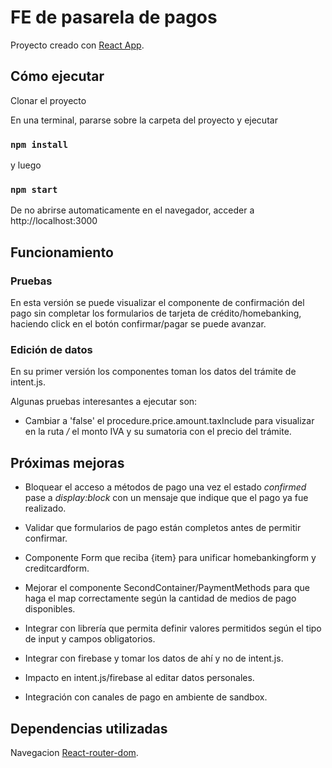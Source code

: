 # FE de pasarela de pagos

Proyecto creado con [React App](https://github.com/facebook/create-react-app).

## Cómo ejecutar

Clonar el proyecto 

En una terminal, pararse sobre la carpeta del proyecto y ejecutar

### `npm install`

y luego

### `npm start`

De no abrirse automaticamente en el navegador, acceder a http://localhost:3000

## Funcionamiento 

### Pruebas

En esta versión se puede visualizar el componente de confirmación del pago sin completar los formularios de tarjeta de crédito/homebanking, haciendo click en el botón confirmar/pagar se puede avanzar.

### Edición de datos

En su primer versión los componentes toman los datos del trámite de intent.js.

Algunas pruebas interesantes a ejecutar son:

* Cambiar a 'false' el procedure.price.amount.taxInclude para visualizar en la ruta */* el monto IVA y su sumatoria con el precio del trámite.


## Próximas mejoras 

* Bloquear el acceso a métodos de pago una vez el estado *confirmed* pase a *display:block* con un mensaje que indique que el pago ya fue realizado.

*  Validar que formularios de pago están completos antes de permitir confirmar.

*  Componente Form que reciba {item} para unificar homebankingform y creditcardform.

* Mejorar el componente SecondContainer/PaymentMethods para que haga el map correctamente según la cantidad de medios de pago disponibles.

* Integrar con librería que permita definir valores permitidos según el tipo de input  y campos obligatorios.

* Integrar con firebase y tomar los datos de ahí y no de intent.js.

* Impacto en intent.js/firebase al editar datos personales.

* Integración con canales de pago en ambiente de sandbox.

## Dependencias utilizadas

Navegacion [React-router-dom](https://reactrouter.com/web/guides/quick-start).